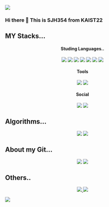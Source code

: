 <img
  src="https://capsule-render.vercel.app/api?type=wave&color=auto&height=150&section=header&fontSize=70&animation=fadeIn&fontColor=191970"
/>

<h3>Hi there 👋 This is SJH354 from KAIST22</h3>

<h2>MY Stacks...</h2>
<div align="center">
  <h4>Studing Languages..</h4>
  <img src="https://img.shields.io/badge/-C-000000?logo=c&style=flat" />
  <img src="https://img.shields.io/badge/-C++-000000?logo=c%2B%2B&style=flat" />
  <img
    src="https://img.shields.io/badge/-Python-000000?logo=python&style=flat"
  />
  <img
    src="https://img.shields.io/badge/-JavaScript-000000?logo=javascript&style=flat"
  />
  <img src="https://img.shields.io/badge/-React-000000?logo=react&style=flat" />
  <img src="https://img.shields.io/badge/-Go-000000?logo=go&style=flat" />
  <img
    src="https://img.shields.io/badge/-Node.js-000000?logo=nodejs&style=flat"
  />

  <h4>Tools</h4>
  <img
    src="https://img.shields.io/badge/-VSC-success?logo=visualstudiocode&style=flat"
  />
  <img
    src="https://img.shields.io/badge/-AWS-success?logo=amazonaws&style=flat"
  />
  <h4>Social</h4>
  <img src="https://img.shields.io/badge/-Github-9cf?logo=github&style=flat" />
  <img
    src="https://img.shields.io/badge/-Instagram-9cf?logo=instagram&style=flat"
  />
  <!-- https://shields.io/
  https://simpleicons.org/ -->
</div>

<h2>Algorithms...</h2>
<div align="center">
  <img src="http://mazassumnida.wtf/api/v2/generate_badge?boj=thdwogns0504" />
  <img src="http://mazandi.herokuapp.com/api?handle=thdwogns0504&theme=dark" />
</div>

<h2>About my Git...</h2>
<div align="center">
  <img
    src="https://github-readme-stats.vercel.app/api?username=sjh354&show_icons=true&theme=tokyonight"
  />
  <img
    src="https://github-readme-stats.vercel.app/api/top-langs/?username=sjh354&layout=compact&show_icons=true&show_owner=SJH354&hide_title=true&theme=highcontrast"
  />
  <!-- https://github.com/anuraghazra/github-readme-stats/blob/master/docs/readme_kr.md -->
</div>

<h2>Others..</h2>
<div align="center">
  <a href="https://www.sjhdev.click">
    <img
      src="https://user-images.githubusercontent.com/102205688/179037981-b22c818f-83f3-471a-918f-63b53960089b.png"
    />
  </a>
  <img
    src="https://github-readme-stats.vercel.app/api/wakatime?username=sjh354"
  />
  <!-- https://wakatime.com/dashboard -->
</div>

<img
  src="https://capsule-render.vercel.app/api?type=waving&color=auto&height=200&section=footer"
/>
